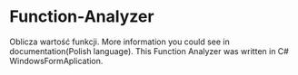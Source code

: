 # Function-Analyzer
Oblicza wartość funkcji. More information you could see in documentation(Polish language).
This Function Analyzer was written in C# WindowsFormAplication.
